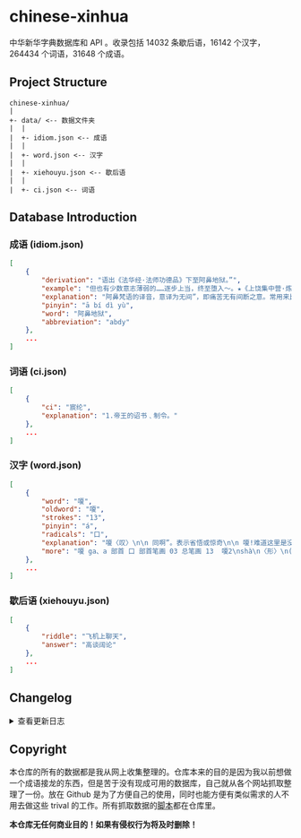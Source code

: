 # chinese-xinhua

中华新华字典数据库和 API 。收录包括 14032 条歇后语，16142 个汉字，264434 个词语，31648 个成语。

## Project Structure

```
chinese-xinhua/
|
+- data/ <-- 数据文件夹
|  |
|  +- idiom.json <-- 成语
|  |
|  +- word.json <-- 汉字
|  |
|  +- xiehouyu.json <-- 歇后语
|  |
|  +- ci.json <-- 词语
```

## Database Introduction

### 成语 (idiom.json)

```json
[
    {
        "derivation": "语出《法华经·法师功德品》下至阿鼻地狱。”",
        "example": "但也有少数意志薄弱的……逐步上当，终至堕入～。★《上饶集中营·炼狱杂记》",
        "explanation": "阿鼻梵语的译音，意译为无间”，即痛苦无有间断之意。常用来比喻黑暗的社会和严酷的牢狱。又比喻无法摆脱的极其痛苦的境地。",
        "pinyin": "ā bí dì yù",
        "word": "阿鼻地狱",
        "abbreviation": "abdy"
    },
    ...
]
```

### 词语 (ci.json)

```json
[
    { 
        "ci": "宸纶", 
        "explanation": "1.帝王的诏书﹑制令。" 
    },
    ...
]
```

### 汉字 (word.json)

```json
[
    {
        "word": "嗄",
        "oldword": "嗄",
        "strokes": "13",
        "pinyin": "á",
        "radicals": "口",
        "explanation": "嗄〈叹〉\n\n 同啊”。表示省悟或惊奇\n\n 嗄!难道这里是没有地方官的么?--宋·佚名《新编五代史平话》\n\n 嗄á叹词。在句首，〈表〉疑问或反问～，这是什么？～，你想干什么？\"嗄\"另见shà㈠。\n\n 嗄shà\n\n ⒈声音嘶哑～声。\n\n 嗄a 1.助词。表示强调﹑肯定或辩解。 2.助词。方言。表示疑问或反诘。\n\n 嗄xià 1.见\"嗄饭\"。 2.见\"嗄程\"。",
        "more": "嗄 ga、a 部首 口 部首笔画 03 总笔画 13  嗄2\nshà\n〈形〉\n(1)\n声音嘶哑的 [hoarse]\n终日嚎而嗌不嗄。--《老子》\n(2)\n又如嗄哑,嗄嘶(嗓音嘶哑)\n嗄\nshà\n〈叹〉\n(1)\n什么 [what]--表示否定\n我要丢个干干净,看你嗄法把我治。--清·蒲松龄《聊斋俚曲集》\n(2)\n旧时仆役对主人、下级对上级的应诺声 [yes]\n带进来”。两边军士应一声嗄”,即将牛皋推至面前。--《说岳全传》\n另见á\n嗄1\ná\n〈叹〉\n同啊”(á)。表示省悟或惊奇 [ah]\n嗄!难道这里是没有地方官的么?--宋·佚名《新编五代史平话》\n另见shà\n嗄1\nshà　ㄕㄚ╝\n嗓音嘶哑。\n郑码janr，u55c4，gbke0c4\n笔画数13，部首口，笔顺编号2511325111354\n嗄2\ná　ㄚˊ\n同啊2”。\n郑码janr，u55c4，gbke0c4\n笔画数13，部首口，笔顺编号2511325111354"
    },
    ... 
]
```

### 歇后语 (xiehouyu.json)

```json
[
    {
        "riddle": "飞机上聊天",
        "answer": "高谈阔论"
    },
    ...
]
```

## Changelog

<details><summary>查看更新日志  </summary> 

- 20181216: 成语数据集去重
- 20181216: API 功能下线。
- 20180803: 添加词语数据集
- 20180206: 添加成语，歇后语，汉字数据集

</details>


## Copyright

本仓库的所有的数据都是我从网上收集整理的。仓库本来的目的是因为我以前想做一个成语接龙的东西，但是苦于没有现成可用的数据库，自己就从各个网站抓取整理了一份。放在 Github 是为了方便自己的使用，同时也能方便有类似需求的人不用去做这些 trival 的工作。所有抓取数据的[脚本](./scripts/README.md)都在仓库里。

**本仓库无任何商业目的！如果有侵权行为将及时删除！**
